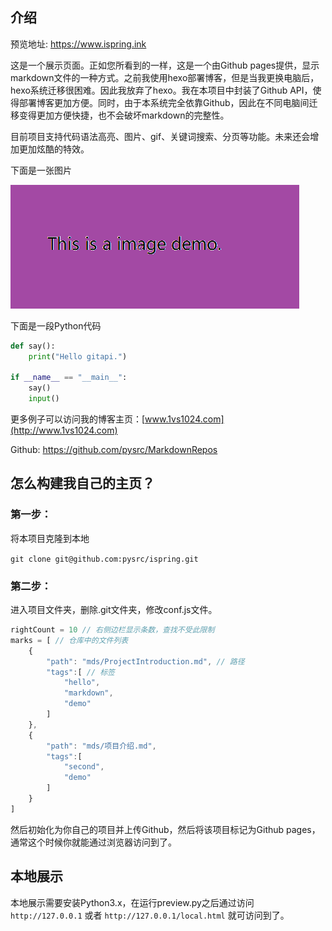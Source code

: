 ## 介绍

预览地址: https://www.ispring.ink

这是一个展示页面。正如您所看到的一样，这是一个由Github pages提供，显示markdown文件的一种方式。之前我使用hexo部署博客，但是当我更换电脑后，hexo系统迁移很困难。因此我放弃了hexo。我在本项目中封装了Github API，使得部署博客更加方便。同时，由于本系统完全依靠Github，因此在不同电脑间迁移变得更加方便快捷，也不会破坏markdown的完整性。

目前项目支持代码语法高亮、图片、gif、关键词搜索、分页等功能。未来还会增加更加炫酷的特效。

下面是一张图片

![](项目介绍/hello.png)

下面是一段Python代码

```python
def say():
    print("Hello gitapi.")

if __name__ == "__main__":
    say()
    input()

```

更多例子可以访问我的博客主页：[www.1vs1024.com](http://www.1vs1024.com)

Github: https://github.com/pysrc/MarkdownRepos

## 怎么构建我自己的主页？

### 第一步：

将本项目克隆到本地

`git clone git@github.com:pysrc/ispring.git`

### 第二步：

进入项目文件夹，删除.git文件夹，修改conf.js文件。
```js
rightCount = 10 // 右侧边栏显示条数，查找不受此限制
marks = [ // 仓库中的文件列表
	{
		"path": "mds/ProjectIntroduction.md", // 路径
		"tags":[ // 标签
			"hello",
			"markdown",
			"demo"
		]
	},
	{
		"path": "mds/项目介绍.md",
		"tags":[
			"second",
			"demo"
		]
	}
]

```


然后初始化为你自己的项目并上传Github，然后将该项目标记为Github pages，通常这个时候你就能通过浏览器访问到了。

## 本地展示
本地展示需要安装Python3.x，在运行preview.py之后通过访问 `http://127.0.0.1` 或者 `http://127.0.0.1/local.html` 就可访问到了。

